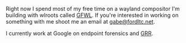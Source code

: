 Right now I spend most of my free time on a wayland compositor I'm building with wlroots called [GFWL](https://github.com/The-Briel-Deal/gfwl). If you're interested in working on something with me shoot me an email at gabe@fordltc.net.

I currently work at Google on endpoint forensics and [GRR](https://github.com/google/grr).
